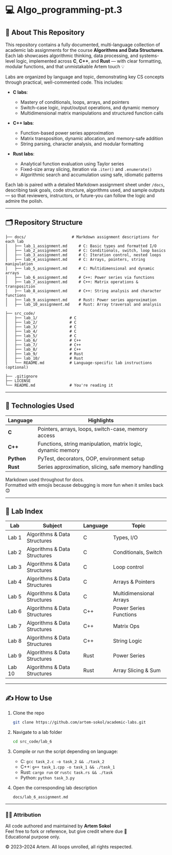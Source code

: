 # 💻 Algo_programming-pt.3

## 📖 About This Repository  

This repository contains a fully documented, multi-language collection of academic lab assignments for the course **Algorithms and Data Structures**. Each lab showcases algorithmic thinking, data processing, and systems-level logic, implemented across **C**, **C++**, and **Rust** — with clear formatting, modular functions, and that unmistakable Artem touch 💡

Labs are organized by language and topic, demonstrating key CS concepts through practical, well-commented code. This includes:

- **C labs**:  
  - Mastery of conditionals, loops, arrays, and pointers  
  - Switch-case logic, input/output operations, and dynamic memory  
  - Multidimensional matrix manipulations and structured function calls

- **C++ labs**:  
  - Function-based power series approximation  
  - Matrix transposition, dynamic allocation, and memory-safe addition  
  - String parsing, character analysis, and modular formatting

- **Rust labs**:  
  - Analytical function evaluation using Taylor series  
  - Fixed-size array slicing, iteration via `.iter()` and `.enumerate()`  
  - Algorithmic search and accumulation using safe, idiomatic patterns

Each lab is paired with a detailed Markdown assignment sheet under `/docs`, describing task goals, code structure, algorithms used, and sample outputs — so that reviewers, instructors, or future-you can follow the logic and admire the polish.

---

## 🗂 Repository Structure  

```
├── docs/                    # Markdown assignment descriptions for each lab
│   ├── lab_1_assignment.md     # C: Basic types and formatted I/O
│   ├── lab_2_assignment.md     # C: Conditionals, switch, loop basics
│   ├── lab_3_assignment.md     # C: Iteration control, nested loops
│   ├── lab_4_assignment.md     # C: Arrays, pointers, string manipulation
│   ├── lab_5_assignment.md     # C: Multidimensional and dynamic arrays
│   ├── lab_6_assignment.md     # C++: Power series via functions
│   ├── lab_7_assignment.md     # C++: Matrix operations & transposition
│   ├── lab_8_assignment.md     # C++: String analysis and character functions
│   ├── lab_9_assignment.md     # Rust: Power series approximation
│   ├── lab_10_assignment.md    # Rust: Array traversal and analysis

├── src_code/
│   ├── lab_1/              # C
│   ├── lab_2/              # C
│   ├── lab_3/              # C
│   ├── lab_4/              # C
│   ├── lab_5/              # C
│   ├── lab_6/              # C++
│   ├── lab_7/              # C++
│   ├── lab_8/              # C++
│   ├── lab_9/              # Rust
│   ├── lab_10/             # Rust
│   └── README.md           # Language-specific lab instructions (optional)

├── .gitignore
├── LICENSE
└── README.md               # You're reading it
```

---

## 🚀 Technologies Used  

| Language | Highlights |
|---------|------------|
| **C**     | Pointers, arrays, loops, switch-case, memory access |
| **C++**   | Functions, string manipulation, matrix logic, dynamic memory |
| **Python**| PyTest, decorators, OOP, environment setup |
| **Rust**  | Series approximation, slicing, safe memory handling |

Markdown used throughout for docs.  
Formatted with emojis because debugging is more fun when it smiles back 😊

---

## 📎 Lab Index  

| Lab | Subject | Language | Topic |
|-----|---------|----------|-------|
| Lab 1  | Algorithms & Data Structures | C      | Types, I/O |
| Lab 2  | Algorithms & Data Structures | C      | Conditionals, Switch |
| Lab 3  | Algorithms & Data Structures | C      | Loop control |
| Lab 4  | Algorithms & Data Structures | C      | Arrays & Pointers |
| Lab 5  | Algorithms & Data Structures | C      | Multidimensional Arrays |
| Lab 6  | Algorithms & Data Structures | C++    | Power Series Functions |
| Lab 7  | Algorithms & Data Structures | C++    | Matrix Ops |
| Lab 8  | Algorithms & Data Structures | C++    | String Logic |
| Lab 9  | Algorithms & Data Structures | Rust   | Power Series |
| Lab 10 | Algorithms & Data Structures | Rust   | Array Slicing & Sum |

---

## ✍️ How to Use  

1. Clone the repo  
   ```bash
   git clone https://github.com/artem-sokol/academic-labs.git
   ```

2. Navigate to a lab folder  
   ```bash
   cd src_code/lab_6
   ```

3. Compile or run the script depending on language:  
   - C: `gcc task_2.c -o task_2 && ./task_2`  
   - C++: `g++ task_1.cpp -o task_1 && ./task_1`  
   - Rust: `cargo run` or `rustc task.rs && ./task`  
   - Python: `python task_3.py`

4. Open the corresponding lab description  
   ```
   docs/lab_6_assignment.md
   ```

---

### 👨‍🎓 Attribution  

All code authored and maintained by **Artem Sokol**  
Feel free to fork or reference, but give credit where due 🙌  
Educational purpose only.

© 2023–2024 Artem. All loops unrolled, all rights respected.
